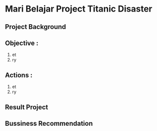 # **Mari Belajar Project Titanic Disaster**

## Project Background

## Objective :
1. et
2. ry
   
## Actions :
1. et
2. ry

## Result Project

## Bussiness Recommendation
